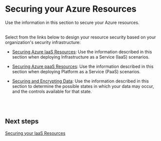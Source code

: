 # Securing your Azure Resources
Use the information in this section to secure your Azure resources. 
<br />
<br />

Select from the links below to design your resource security based on your organization's security infrastructure:   

- [Securing Azure IaaS Resources](3.1-Securing-Azure-IaaS-Resources.md):  Use the information described in this section when deploying Infrastructure as a Service (IaaS) scenarios.

- [Securing Azure paaS Resources](3.2-Securing-Azure-PaaS-Resources.md):  Use the information described in this section when deploying Platform as a Service (PaaS) scenarios.

- [Securing and Encrypting Data](3.4-Securing-and-Encrypting-Data.md):  Use the information described in this section to determine the possible states in which your data may occur, and the controls available for that state.
<br />
<br />

## Next steps
[Securing your laaS Resources](3.1-Securing-IaaS-Resources.md)
